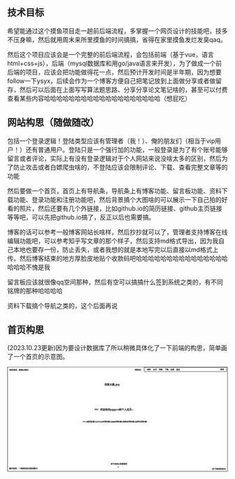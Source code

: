 ## 技术目标
希望能通过这个摸鱼项目走一趟前后端流程，多掌握一个网页设计的技能吧，技多不压身嘛，然后就用周末来所里摸鱼的时间搞搞，省得在家里摸鱼发烂发臭qaq。

然后这个项目应该会是一个完整的前后端流程，会包括前端（基于vue，语言html+css+js），后端（mysql数据库和用go/java语言来开发），为了做成一个前后端的项目，应该会把功能做得花一点，然后预计开发时间是半年期，因为想要follow一下ysyx，后续会作为一个博客方便自己把笔记放到上面做分享或者做留存，然后可以后面在上面写写算法题思路、分享分享论文笔记啥的，甚至可以付费查看某些内容哈哈哈哈哈哈哈哈哈哈哈哈哈哈哈哈哈哈哈（想屁吃）

## 网站构思（随做随改）
包括一个登录逻辑！登陆类型应该有管理者（我！）、俺的朋友们（相当于vip用户！）还有普通用户。登陆只是一个强行加的功能，一般登录是为了有个账号能够留言或者评论，实际上有没有登录逻辑对于个人网站来说没啥太多的区别，然后为了防止攻击或者白嫖爬虫啥的，不登陆应该会限制评论、下载、查看完整文章等的功能

然后要做一个首页，首页上有导航条，导航条上有博客功能、留言板功能、资料下载功能、登录功能和注册功能吧，然后背景搞个大图啥的可以展示一下自己拍的好看的照片，然后还要有几个外链接，比如github.io的简历链接、github主页链接等等吧，可以先把github.io搞了，反正以后也需要搞。

博客的话可以参考一般博客网站长啥样，然后抄抄就可以了，管理者支持博客在线编辑功能吧，可以参考知乎写文章的那个样子，然后支持md格式导出，因为我自己本地也要存一份，防止丢失，或者我想的就是本地写完以后直接以md格式上传。然后博客结束的地方厚脸皮地贴个收款码吧哈哈哈哈哈哈哈哈哈哈哈哈哈哈哈哈哈哈不愧是我

留言板应该就很像qq空间那种，然后有空可以搞搞什么签到系统之类的，有不同铭牌的那种哈哈哈哈

资料下载搞个导航之类的，这个后面再说

## 首页构思
(2023.10.23更新)因为要设计数据库了所以稍微具体化了一下前端的构思，简单画了一个首页的示意图。

![图-首页](./figure/page_drift/首页.PNG)